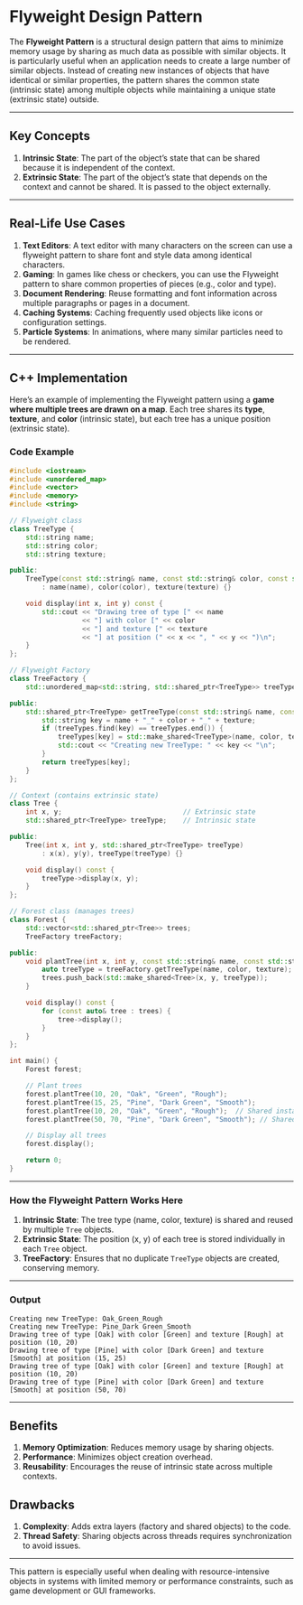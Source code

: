 
# Flyweight Design Pattern

The **Flyweight Pattern** is a structural design pattern that aims to minimize memory usage by sharing as much data as possible with similar objects. It is particularly useful when an application needs to create a large number of similar objects. Instead of creating new instances of objects that have identical or similar properties, the pattern shares the common state (intrinsic state) among multiple objects while maintaining a unique state (extrinsic state) outside.

---

## Key Concepts
1. **Intrinsic State**: The part of the object’s state that can be shared because it is independent of the context.
2. **Extrinsic State**: The part of the object’s state that depends on the context and cannot be shared. It is passed to the object externally.

---

## Real-Life Use Cases
1. **Text Editors**: A text editor with many characters on the screen can use a flyweight pattern to share font and style data among identical characters.
2. **Gaming**: In games like chess or checkers, you can use the Flyweight pattern to share common properties of pieces (e.g., color and type).
3. **Document Rendering**: Reuse formatting and font information across multiple paragraphs or pages in a document.
4. **Caching Systems**: Caching frequently used objects like icons or configuration settings.
5. **Particle Systems**: In animations, where many similar particles need to be rendered.

---

## C++ Implementation

Here’s an example of implementing the Flyweight pattern using a **game where multiple trees are drawn on a map**. Each tree shares its **type**, **texture**, and **color** (intrinsic state), but each tree has a unique position (extrinsic state).

### Code Example

```cpp
#include <iostream>
#include <unordered_map>
#include <vector>
#include <memory>
#include <string>

// Flyweight class
class TreeType {
    std::string name;
    std::string color;
    std::string texture;

public:
    TreeType(const std::string& name, const std::string& color, const std::string& texture)
        : name(name), color(color), texture(texture) {}

    void display(int x, int y) const {
        std::cout << "Drawing tree of type [" << name
                  << "] with color [" << color
                  << "] and texture [" << texture
                  << "] at position (" << x << ", " << y << ")\n";
    }
};

// Flyweight Factory
class TreeFactory {
    std::unordered_map<std::string, std::shared_ptr<TreeType>> treeTypes;

public:
    std::shared_ptr<TreeType> getTreeType(const std::string& name, const std::string& color, const std::string& texture) {
        std::string key = name + "_" + color + "_" + texture;
        if (treeTypes.find(key) == treeTypes.end()) {
            treeTypes[key] = std::make_shared<TreeType>(name, color, texture);
            std::cout << "Creating new TreeType: " << key << "\n";
        }
        return treeTypes[key];
    }
};

// Context (contains extrinsic state)
class Tree {
    int x, y;                              // Extrinsic state
    std::shared_ptr<TreeType> treeType;    // Intrinsic state

public:
    Tree(int x, int y, std::shared_ptr<TreeType> treeType)
        : x(x), y(y), treeType(treeType) {}

    void display() const {
        treeType->display(x, y);
    }
};

// Forest class (manages trees)
class Forest {
    std::vector<std::shared_ptr<Tree>> trees;
    TreeFactory treeFactory;

public:
    void plantTree(int x, int y, const std::string& name, const std::string& color, const std::string& texture) {
        auto treeType = treeFactory.getTreeType(name, color, texture);
        trees.push_back(std::make_shared<Tree>(x, y, treeType));
    }

    void display() const {
        for (const auto& tree : trees) {
            tree->display();
        }
    }
};

int main() {
    Forest forest;

    // Plant trees
    forest.plantTree(10, 20, "Oak", "Green", "Rough");
    forest.plantTree(15, 25, "Pine", "Dark Green", "Smooth");
    forest.plantTree(10, 20, "Oak", "Green", "Rough");  // Shared instance
    forest.plantTree(50, 70, "Pine", "Dark Green", "Smooth"); // Shared instance

    // Display all trees
    forest.display();

    return 0;
}
```

---

### How the Flyweight Pattern Works Here
1. **Intrinsic State**: The tree type (name, color, texture) is shared and reused by multiple `Tree` objects.
2. **Extrinsic State**: The position (x, y) of each tree is stored individually in each `Tree` object.
3. **TreeFactory**: Ensures that no duplicate `TreeType` objects are created, conserving memory.

---

### Output

```plaintext
Creating new TreeType: Oak_Green_Rough
Creating new TreeType: Pine_Dark Green_Smooth
Drawing tree of type [Oak] with color [Green] and texture [Rough] at position (10, 20)
Drawing tree of type [Pine] with color [Dark Green] and texture [Smooth] at position (15, 25)
Drawing tree of type [Oak] with color [Green] and texture [Rough] at position (10, 20)
Drawing tree of type [Pine] with color [Dark Green] and texture [Smooth] at position (50, 70)
```

---

## Benefits
1. **Memory Optimization**: Reduces memory usage by sharing objects.
2. **Performance**: Minimizes object creation overhead.
3. **Reusability**: Encourages the reuse of intrinsic state across multiple contexts.

## Drawbacks
1. **Complexity**: Adds extra layers (factory and shared objects) to the code.
2. **Thread Safety**: Sharing objects across threads requires synchronization to avoid issues.

---

This pattern is especially useful when dealing with resource-intensive objects in systems with limited memory or performance constraints, such as game development or GUI frameworks.
